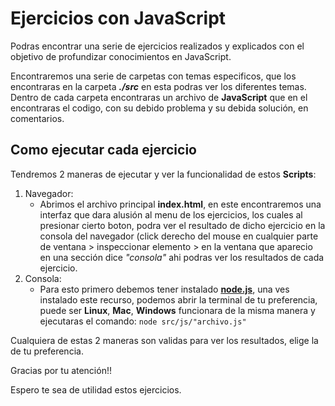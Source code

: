 # Ejercicios con JavaScript
Podras encontrar una serie de ejercicios realizados y explicados con el objetivo de profundizar conocimientos en JavaScript.

Encontraremos una serie de carpetas con temas especificos, que los encontraras en la carpeta __*./src*__ en esta podras ver los diferentes temas. Dentro de cada carpeta encontraras un archivo de **JavaScript** que en el encontraras el codigo, con su debido problema y su debida solución, en comentarios.
## Como ejecutar cada ejercicio
Tendremos 2 maneras de ejecutar y ver la funcionalidad de estos **Scripts**:
1. Navegador: 
	- Abrimos el archivo principal **index.html**, en este encontraremos una interfaz que dara alusión al menu de los ejercicios, los cuales al presionar cierto boton, podra ver el resultado de dicho ejercicio en la consola del navegador (click derecho del mouse en cualquier parte de ventana > inspeccionar elemento > en la ventana que aparecio en una sección dice _"consola"_ ahi podras ver los resultados de cada ejercicio.
2. Consola:
	- Para esto primero debemos tener instalado [**node.js**](https://nodejs.org/es/), una ves instalado este recurso, podemos abrir la terminal de tu preferencia, puede ser **Linux**, **Mac**, **Windows** funcionara de la misma manera y ejecutaras el comando: `node src/js/"archivo.js"`
	
Cualquiera de estas 2 maneras son validas para ver los resultados, elige la de tu preferencia.


Gracias por tu atención!!

Espero te sea de utilidad estos ejercicios.